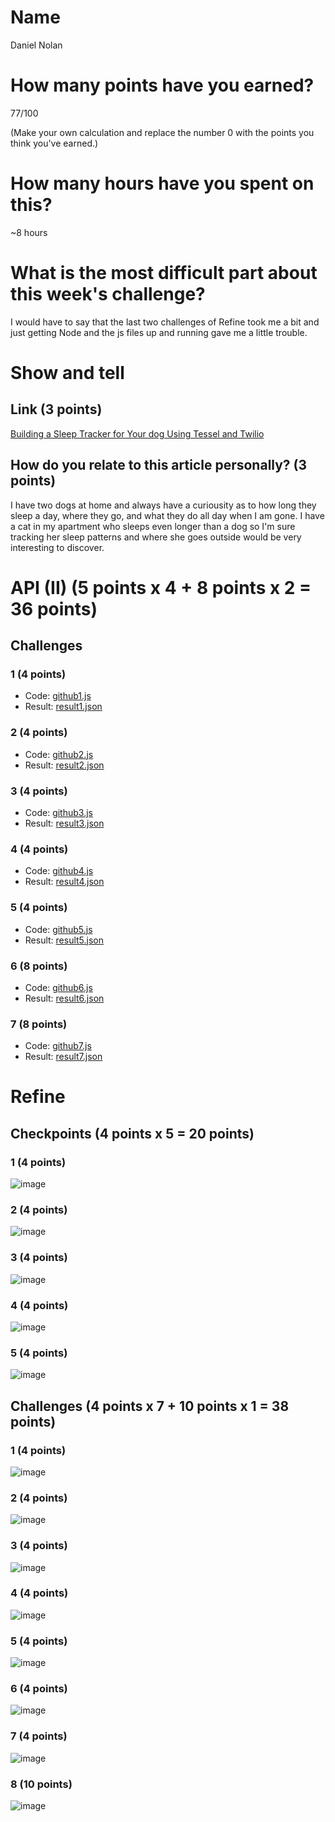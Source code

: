 # Name

Daniel Nolan

# How many points have you earned?
77/100

(Make your own calculation and replace the number 0 with the points you think you've earned.)

# How many hours have you spent on this?

~8 hours

# What is the most difficult part about this week's challenge?

I would have to say that the last two challenges of Refine took me a bit and just getting Node and the js files up and running gave me a little trouble.

# Show and tell

## Link (3 points)

[Building a Sleep Tracker for Your dog Using Tessel and Twilio](https://www.twilio.com/blog/2014/09/building-a-sleep-tracker-for-your-dog-using-tessel-and-twilio.html?utm_source=javascriptweekly&utm_medium=email)

## How do you relate to this article personally? (3 points)

I have two dogs at home and always have a curiousity as to how long they sleep a day, where they go, and what they do all day when I am gone. I have a cat in my apartment who sleeps even longer than a dog so I'm sure tracking her sleep patterns and where she goes outside would be very interesting to discover.

# API (II) (5 points x 4 + 8 points x 2 = 36 points)

## Challenges

### 1 (4 points)

* Code: [github1.js](github1.js)
* Result: [result1.json](result1.json)

### 2 (4 points)

* Code: [github2.js](github23.js)
* Result: [result2.json](result2.json)

### 3 (4 points)

* Code: [github3.js](github3.js)
* Result: [result3.json](result.json)

### 4 (4 points)

* Code: [github4.js](github4.js)
* Result: [result4.json](result4.json)

### 5 (4 points)

* Code: [github5.js](github5.js)
* Result: [result5.json](result5.json)

### 6 (8 points)

* Code: [github6.js](github6.js)
* Result: [result6.json](result6.json)

### 7 (8 points)

* Code: [github7.js](github7.js)
* Result: [result7.json](result7.json)


# Refine

## Checkpoints (4 points x 5 = 20 points)

### 1 (4 points)

![image](http://imgur.com/1sqn09L.png)

### 2 (4 points)

![image](http://imgur.com/M4VJfLW.png)

### 3 (4 points)

![image](http://imgur.com/4PKTQ8c.png)

### 4 (4 points)

![image](http://imgur.com/EBqLdcH.png)

### 5 (4 points)

![image](http://imgur.com/g481Mkp.png)

## Challenges (4 points x 7 + 10 points x 1 = 38 points)

### 1 (4 points)

![image](http://imgur.com/6ph5VwS.png)

### 2 (4 points)

![image](http://imgur.com/k8c7PiY.png)

### 3 (4 points)

![image](http://imgur.com/aAqzBzP.png)

### 4 (4 points)

![image](http://imgur.com/fh4fwxh.png)

### 5 (4 points)

![image](http://imgur.com/Snkdq8H.png)

### 6 (4 points)

![image](http://imgur.com/jQ2d7Es.png)

### 7 (4 points)

![image](http://imgur.com/NLxr5Lj.png)

### 8 (10 points)

![image](http://imgur.com/gpdgyyk.png)
